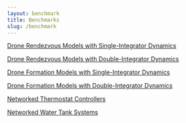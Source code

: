 ```yaml
---
layout: benchmark
title: Benchmarks 
slug: /benchmark
---
```


[Drone Rendezvous Models with Single-Integrator Dynamics](models/Drone_Rendezvous_Single/drone_rendezvous_single.html)
<br />

[Drone Rendezvous Models with Double-Integrator Dynamics](models/Drone_Rendezvous_Double/drone_rendezvous_double.html)
<br />

[Drone Formation Models with Single-Integrator Dynamics](models/Drone_Formation_Single/drone_formation_single.html)
<br />


[Drone Formation Models with Double-Integrator Dynamics](models/Drone_Formation_Double/drone_formation_double.html)
<br />

[Networked Thermostat Controllers](models/Thermostat/thermostat.html)
<br />

[Networked Water Tank Systems](models/WaterTank/watertank.html)
<br />
